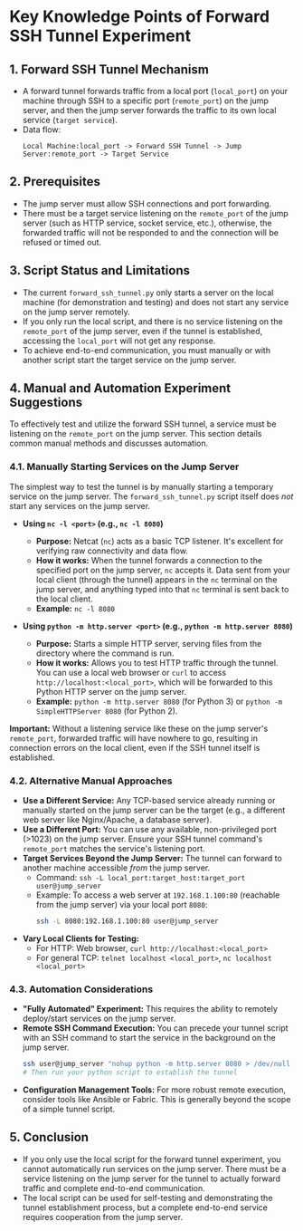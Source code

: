 # Key Knowledge Points of Forward SSH Tunnel Experiment

## 1. Forward SSH Tunnel Mechanism
- A forward tunnel forwards traffic from a local port (`local_port`) on your machine through SSH to a specific port (`remote_port`) on the jump server, and then the jump server forwards the traffic to its own local service (`target service`).
- Data flow:
  ```
  Local Machine:local_port -> Forward SSH Tunnel -> Jump Server:remote_port -> Target Service
  ```

## 2. Prerequisites
- The jump server must allow SSH connections and port forwarding.
- There must be a target service listening on the `remote_port` of the jump server (such as HTTP service, socket service, etc.), otherwise, the forwarded traffic will not be responded to and the connection will be refused or timed out.

## 3. Script Status and Limitations
- The current `forward_ssh_tunnel.py` only starts a server on the local machine (for demonstration and testing) and does not start any service on the jump server remotely.
- If you only run the local script, and there is no service listening on the `remote_port` of the jump server, even if the tunnel is established, accessing the `local_port` will not get any response.
- To achieve end-to-end communication, you must manually or with another script start the target service on the jump server.

## 4. Manual and Automation Experiment Suggestions

To effectively test and utilize the forward SSH tunnel, a service must be listening on the `remote_port` on the jump server. This section details common manual methods and discusses automation.

### 4.1. Manually Starting Services on the Jump Server

The simplest way to test the tunnel is by manually starting a temporary service on the jump server. The `forward_ssh_tunnel.py` script itself does *not* start any services on the jump server.

-   **Using `nc -l <port>` (e.g., `nc -l 8080`)**
    -   **Purpose:** Netcat (`nc`) acts as a basic TCP listener. It's excellent for verifying raw connectivity and data flow.
    -   **How it works:** When the tunnel forwards a connection to the specified port on the jump server, `nc` accepts it. Data sent from your local client (through the tunnel) appears in the `nc` terminal on the jump server, and anything typed into that `nc` terminal is sent back to the local client.
    -   **Example:** `nc -l 8080`

-   **Using `python -m http.server <port>` (e.g., `python -m http.server 8080`)**
    -   **Purpose:** Starts a simple HTTP server, serving files from the directory where the command is run.
    -   **How it works:** Allows you to test HTTP traffic through the tunnel. You can use a local web browser or `curl` to access `http://localhost:<local_port>`, which will be forwarded to this Python HTTP server on the jump server.
    -   **Example:** `python -m http.server 8080` (for Python 3) or `python -m SimpleHTTPServer 8080` (for Python 2).

**Important:** Without a listening service like these on the jump server's `remote_port`, forwarded traffic will have nowhere to go, resulting in connection errors on the local client, even if the SSH tunnel itself is established.

### 4.2. Alternative Manual Approaches

-   **Use a Different Service:** Any TCP-based service already running or manually started on the jump server can be the target (e.g., a different web server like Nginx/Apache, a database server).
-   **Use a Different Port:** You can use any available, non-privileged port (>1023) on the jump server. Ensure your SSH tunnel command's `remote_port` matches the service's listening port.
-   **Target Services Beyond the Jump Server:** The tunnel can forward to another machine accessible *from* the jump server.
    -   Command: `ssh -L local_port:target_host:target_port user@jump_server`
    -   Example: To access a web server at `192.168.1.100:80` (reachable from the jump server) via your local port `8080`:
        ```bash
        ssh -L 8080:192.168.1.100:80 user@jump_server
        ```
-   **Vary Local Clients for Testing:**
    -   For HTTP: Web browser, `curl http://localhost:<local_port>`
    -   For general TCP: `telnet localhost <local_port>`, `nc localhost <local_port>`

### 4.3. Automation Considerations

-   **"Fully Automated" Experiment:** This requires the ability to remotely deploy/start services on the jump server.
-   **Remote SSH Command Execution:** You can precede your tunnel script with an SSH command to start the service in the background on the jump server.
    ```bash
    ssh user@jump_server "nohup python -m http.server 8080 > /dev/null 2>&1 &"
    # Then run your python script to establish the tunnel
    ```
-   **Configuration Management Tools:** For more robust remote execution, consider tools like Ansible or Fabric. This is generally beyond the scope of a simple tunnel script.

## 5. Conclusion
- If you only use the local script for the forward tunnel experiment, you cannot automatically run services on the jump server. There must be a service listening on the jump server for the tunnel to actually forward traffic and complete end-to-end communication.
- The local script can be used for self-testing and demonstrating the tunnel establishment process, but a complete end-to-end service requires cooperation from the jump server.
